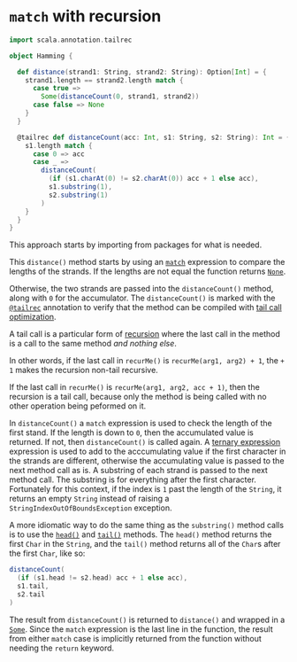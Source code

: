 # `match` with recursion

```scala
import scala.annotation.tailrec

object Hamming {

  def distance(strand1: String, strand2: String): Option[Int] = {
    strand1.length == strand2.length match {
      case true =>
        Some(distanceCount(0, strand1, strand2))
      case false => None
    }
  }

  @tailrec def distanceCount(acc: Int, s1: String, s2: String): Int = {
    s1.length match {
      case 0 => acc
      case _ =>
        distanceCount(
          (if (s1.charAt(0) != s2.charAt(0)) acc + 1 else acc),
          s1.substring(1),
          s2.substring(1)
        )
    }
  }
}
```

This approach starts by importing from packages for what is needed.

This `distance()` method starts by using an [`match`][match] expression to compare the lengths of the strands.
If the lengths are not equal the function returns [`None`][none].

Otherwise, the two strands are passed into the `distanceCount()` method, along with `0` for the accumulator.
The `distanceCount()` is marked with the [`@tailrec`][tailrec-annotation] annotation to verify that the method can be compiled
with [tail call optimization][tail-opt].

A tail call is a particular form of [recursion][recursion] where the last call in the method is a call to the same method _and nothing else_.

In other words, if the last call in `recurMe()` is `recurMe(arg1, arg2) + 1`, the `+ 1` makes the recursion non-tail recursive.

If the last call in `recurMe()` is `recurMe(arg1, arg2, acc + 1)`, then the recursion is a tail call, because only the method is being called
with no other operation being peformed on it.

In `distanceCount()` a `match` expression is used to check the length of the first stand.
If the length is down to `0`, then the accumulated value is returned.
If not, then `distanceCount()` is called again.
A [ternary expression][ternary] expression is used to add to the acccumulating value if the first character in the strands are different,
otherwise the accumulating value is passed to the next method call as is.
A substring of each strand is passed to the next method call.
The substring is for everything after the first character.
Fortunately for this context, if the index is `1` past the length of the `String`, it returns an empty `String` instead of raising
a `StringIndexOutOfBoundsException` exception.

A more idiomatic way to do the same thing as the `substring()` method calls is to use the [`head()`][head] and [`tail()`][tail] methods.
The `head()` method returns the first `Char` in the `String`, and the `tail()` method returns all of the `Char`s after the first `Char`, like so:

```scala
distanceCount(
  (if (s1.head != s2.head) acc + 1 else acc),
  s1.tail,
  s2.tail
)
```

The result from `distanceCount()` is returned to `distance()` and wrapped in a [`Some`][some].
Since the `match` expression is the last line in the function, the result from either `match` case is implicitly returned from the function
without needing the `return` keyword.

[match]: https://docs.scala-lang.org/tour/pattern-matching.html
[none]: https://www.scala-lang.org/api/2.13.3/scala/None$.html
[tailrec-annotation]: https://www.scala-lang.org/api/2.12.1/scala/annotation/tailrec.html
[tail-opt]: https://www.baeldung.com/scala/tail-recursion
[recursion]: https://www.geeksforgeeks.org/recursion-in-scala/
[ternary]: https://alvinalexander.com/scala/scala-ternary-operator-syntax/
[some]: https://www.scala-lang.org/api/2.13.3/scala/Some.html
[char]: https://www.scala-lang.org/api/2.12.1/scala/Char.html
[head]: https://www.scala-lang.org/api/2.12.7/scala/collection/immutable/StringOps.html#head:A
[tail]: https://www.scala-lang.org/api/2.12.7/scala/collection/immutable/StringOps.html#tail:Repr
